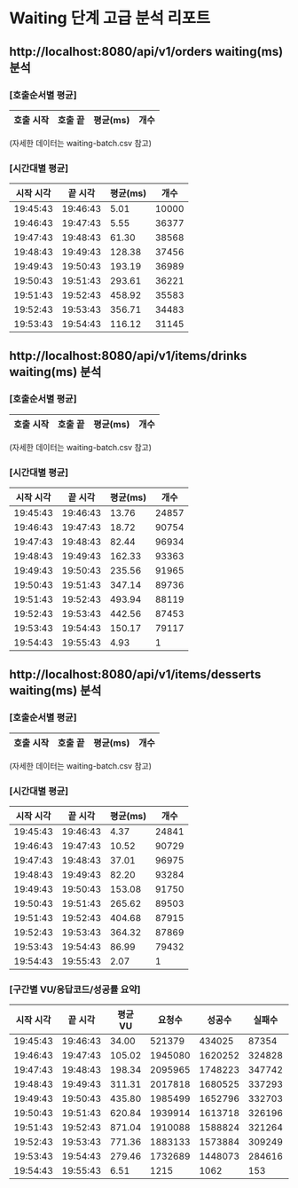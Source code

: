 # Waiting 단계 고급 분석 리포트


## http://localhost:8080/api/v1/orders waiting(ms) 분석
### [호출순서별 평균]
| 호출 시작 | 호출 끝 | 평균(ms) | 개수 |
|------|------|----------|-----|
(자세한 데이터는 waiting-batch.csv 참고)

### [시간대별 평균]
| 시작 시각 | 끝 시각 | 평균(ms) | 개수 |
|------|------|----------|-----|
| 19:45:43 | 19:46:43 | 5.01 | 10000 |
| 19:46:43 | 19:47:43 | 5.55 | 36377 |
| 19:47:43 | 19:48:43 | 61.30 | 38568 |
| 19:48:43 | 19:49:43 | 128.38 | 37456 |
| 19:49:43 | 19:50:43 | 193.19 | 36989 |
| 19:50:43 | 19:51:43 | 293.61 | 36221 |
| 19:51:43 | 19:52:43 | 458.92 | 35583 |
| 19:52:43 | 19:53:43 | 356.71 | 34483 |
| 19:53:43 | 19:54:43 | 116.12 | 31145 |

## http://localhost:8080/api/v1/items/drinks waiting(ms) 분석
### [호출순서별 평균]
| 호출 시작 | 호출 끝 | 평균(ms) | 개수 |
|------|------|----------|-----|
(자세한 데이터는 waiting-batch.csv 참고)

### [시간대별 평균]
| 시작 시각 | 끝 시각 | 평균(ms) | 개수 |
|------|------|----------|-----|
| 19:45:43 | 19:46:43 | 13.76 | 24857 |
| 19:46:43 | 19:47:43 | 18.72 | 90754 |
| 19:47:43 | 19:48:43 | 82.44 | 96934 |
| 19:48:43 | 19:49:43 | 162.33 | 93363 |
| 19:49:43 | 19:50:43 | 235.56 | 91965 |
| 19:50:43 | 19:51:43 | 347.14 | 89736 |
| 19:51:43 | 19:52:43 | 493.94 | 88119 |
| 19:52:43 | 19:53:43 | 442.56 | 87453 |
| 19:53:43 | 19:54:43 | 150.17 | 79117 |
| 19:54:43 | 19:55:43 | 4.93 | 1 |

## http://localhost:8080/api/v1/items/desserts waiting(ms) 분석
### [호출순서별 평균]
| 호출 시작 | 호출 끝 | 평균(ms) | 개수 |
|------|------|----------|-----|
(자세한 데이터는 waiting-batch.csv 참고)

### [시간대별 평균]
| 시작 시각 | 끝 시각 | 평균(ms) | 개수 |
|------|------|----------|-----|
| 19:45:43 | 19:46:43 | 4.37 | 24841 |
| 19:46:43 | 19:47:43 | 10.52 | 90729 |
| 19:47:43 | 19:48:43 | 37.01 | 96975 |
| 19:48:43 | 19:49:43 | 82.20 | 93284 |
| 19:49:43 | 19:50:43 | 153.08 | 91750 |
| 19:50:43 | 19:51:43 | 265.62 | 89503 |
| 19:51:43 | 19:52:43 | 404.68 | 87915 |
| 19:52:43 | 19:53:43 | 364.32 | 87869 |
| 19:53:43 | 19:54:43 | 86.99 | 79432 |
| 19:54:43 | 19:55:43 | 2.07 | 1 |

### [구간별 VU/응답코드/성공률 요약]

| 시작 시각 | 끝 시각 | 평균 VU | 요청수 | 성공수 | 실패수 | 성공률(%) | 실패율(%) | 2xx | 4xx | 5xx |
|------|------|------|------|------|------|------|------|------|------|------|
| 19:45:43 | 19:46:43 | 34.00 | 521379 | 434025 | 87354 | 83.25 | 16.75 | 434025 | 87354 | 0 |
| 19:46:43 | 19:47:43 | 105.02 | 1945080 | 1620252 | 324828 | 83.30 | 16.70 | 1620252 | 324828 | 0 |
| 19:47:43 | 19:48:43 | 198.34 | 2095965 | 1748223 | 347742 | 83.41 | 16.59 | 1748223 | 347742 | 0 |
| 19:48:43 | 19:49:43 | 311.31 | 2017818 | 1680525 | 337293 | 83.28 | 16.72 | 1680525 | 337293 | 0 |
| 19:49:43 | 19:50:43 | 435.80 | 1985499 | 1652796 | 332703 | 83.24 | 16.76 | 1652796 | 332703 | 0 |
| 19:50:43 | 19:51:43 | 620.84 | 1939914 | 1613718 | 326196 | 83.19 | 16.81 | 1613718 | 326196 | 0 |
| 19:51:43 | 19:52:43 | 871.04 | 1910088 | 1588824 | 321264 | 83.18 | 16.82 | 1588824 | 321264 | 0 |
| 19:52:43 | 19:53:43 | 771.36 | 1883133 | 1573884 | 309249 | 83.58 | 16.42 | 1573884 | 309249 | 0 |
| 19:53:43 | 19:54:43 | 279.46 | 1732689 | 1448073 | 284616 | 83.57 | 16.43 | 1448073 | 284616 | 0 |
| 19:54:43 | 19:55:43 | 6.51 | 1215 | 1062 | 153 | 87.41 | 12.59 | 1062 | 153 | 0 |
